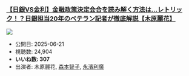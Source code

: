 ### [【日銀VS金利】金融政策決定会合を読み解く方法は...レトリック！？日銀担当20年のベテラン記者が徹底解説【木原麗花】](https://www.youtube.com/watch?v=8_r8DybONro)
[![](https://img.youtube.com/vi/8_r8DybONro/sddefault.jpg)](https://www.youtube.com/watch?v=8_r8DybONro)
-   公開日: 2025-06-21
-   視聴数: 24,904
-   **いいね数: 307**
-   出演者: 木原麗花, [森本智子](/rehacq_fan/people/森本智子 "wikilink"), [永濱利廣](/rehacq_fan/people/永濱利廣 "wikilink")
